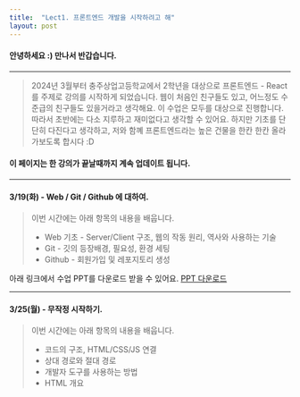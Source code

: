 ```yaml
---
title:  "Lect1. 프론트엔드 개발을 시작하려고 해"
layout: post
---
```

#### 안녕하세요 :) 만나서 반갑습니다. 
---
> 2024년 3월부터 충주상업고등학교에서 2학년을 대상으로 프론트엔드 - React를 주제로 강의를 시작하게 되었습니다.
> 웹이 처음인 친구들도 있고, 어느정도 수준급의 친구들도 있을거라고 생각해요.
> 이 수업은 모두를 대상으로 진행합니다. 따라서 초반에는 다소 지루하고 재미없다고 생각할 수 있어요.
> 하지만 기초를 단단히 다진다고 생각하고, 저와 함꼐 프론트엔드라는 높은 건물을 한칸 한칸 올라가보도록 합시다 :D 

#### 이 페이지는 한 강의가 끝날때까지 계속 업데이트 됩니다. 
---
#### 3/19(화) - Web / Git / Github 에 대하여.
>  이번 시간에는 아래 항목의 내용을 배웁니다.
> *  Web 기초 - Server/Client 구조,  웹의 작동 원리, 역사와 사용하는 기술
> *  Git - 깃의 등장배경, 필요성, 환경 세팅
> * Github - 회원가입 및 레포지토리 생성 

아래 링크에서 수업 PPT를 다운로드 받을 수 있어요. 
[PPT 다운로드](https://docs.google.com/presentation/d/1ctBWLt189bKax-twjQtlE56TOCkpN6Ka/edit?usp=sharing&ouid=106031902168057820611&rtpof=true&sd=true)

--- 
#### 3/25(월) - 무작정 시작하기.
> 이번 시간에는 아래 항목의 내용을 배웁니다.
> * 코드의 구조, HTML/CSS/JS 연결
> * 상대 경로와 절대 경로 
> * 개발자 도구를 사용하는 방법
> * HTML 개요
